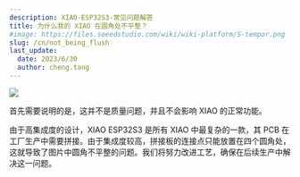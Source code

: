 ```yaml
---
description: XIAO-ESP32S3-常见问题解答
title: 为什么我的 XIAO 在圆角处不平整？
#image: https://files.seeedstudio.com/wiki/wiki-platform/S-tempor.png
slug: /cn/not_being_flush
last_update:
  date: 2023/6/30
  author: cheng.tang
---
```


<div style={{textAlign:'center'}}><img src="https://files.seeedstudio.com/wiki/SeeedStudio-XIAO-ESP32S3/img/corners.png" style={{width:500, height:'auto'}}/></div>

首先需要说明的是，这并不是质量问题，并且不会影响 XIAO 的正常功能。

由于高集成度的设计，XIAO ESP32S3 是所有 XIAO 中最复杂的一款，其 PCB 在工厂生产中需要拼接。由于集成度较高，拼接板的连接点只能放置在四个圆角处，这就导致了图片中圆角不平整的问题。我们将努力改进工艺，确保在后续生产中解决这一问题。
